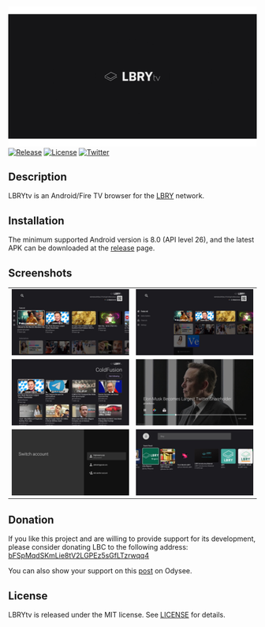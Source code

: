 ![Banner](/fastlane/metadata/android/en-US/images/tvBanner.png)
[![Release](https://img.shields.io/github/v/release/linimin/lbry-androidtv?include_prereleases)](https://github.com/linimin/lbry-androidtv/releases/tag/v1.0.0-alpha.6)
[![License](https://img.shields.io/github/license/linimin/lbry-androidtv)](https://github.com/linimin/lbry-androidtv/blob/main/LICENSE)
[![Twitter](https://img.shields.io/twitter/follow/liniminil?style=social)](https://twitter.com/liniminil)

## Description

LBRYtv is an Android/Fire TV browser for the [LBRY](https://lbry.com) network.

## Installation

The minimum supported Android version is 8.0 (API level 26), and the latest APK can be downloaded at
the [release](https://github.com/linimin/lbry-androidtv/releases) page.

## Screenshots

<table>
    <tr>
        <td><img src="/screenshot/browse1.jpg"></td>
        <td><img src="/screenshot/browse2.jpg"></td>
    </tr> 
    <tr>
        <td><img src="/screenshot/channel.jpg"></td>
        <td><img src="/screenshot/player.jpg"></td>
    </tr> 
    <tr>
        <td><img src="/screenshot/accounts.jpg"></td>
        <td><img src="/screenshot/search.jpg"></td>
    </tr> 
</table>

## Donation

If you like this project and are willing to provide support for its development, please consider
donating LBC to the following address:
[bFSpMqdSKmLie8tV2LGPEz5sGfLTzrwqq4](https://explorer.lbry.com/address/bFSpMqdSKmLie8tV2LGPEz5sGfLTzrwqq4)

You can also show your support on this [post](https://odysee.com/@linimin:5/lbrytv:f0) on
Odysee.

## License

LBRYtv is released under the MIT license.
See [LICENSE](https://github.com/linimin/lbry-androidtv/blob/main/LICENSE) for details.
